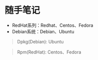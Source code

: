 # 随手笔记

* RedHat系列：Redhat、Centos、Fedora
* Debian系统：Debian、Ubuntu

> Dpkg(Debian): Ubuntu

> Rpm(RedHat): Centos、Fedora
